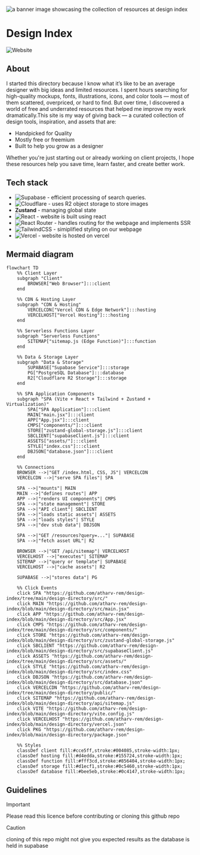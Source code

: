 ![a banner image showcasing the collection of resources at design index](https://designindex.xyz/preview.png)
# Design Index
![Website](https://img.shields.io/website?url=https%3A%2F%2Fdesignindex.xyz&up_message=all%20systems%20normal&up_color=%231F53FF&down_message=we%20are%20currently%20working%20on%20the%20issue&down_color=%23FF1F39&label=status&labelColor=%239625F8)

## About
I started this directory because I know what it’s like to be an average designer with big ideas and limited resources. I spent hours searching for high-quality mockups, fonts, illustrations, icons, and color tools — most of them scattered, overpriced, or hard to find.
But over time, I discovered a world of free and underrated resources that helped me improve my work dramatically.This site is my way of giving back — a curated collection of design tools, inspiration, and assets that are:

* Handpicked for Quality
* Mostly free or freemium
* Built to help you grow as a designer

Whether you're just starting out or already working on client projects, I hope these resources help you save time, learn faster, and create better work.

## Tech stack
* ![Supabase](https://img.shields.io/badge/Supabase-3ECF8E?style=for-the-badge&logo=supabase&logoColor=white) - efficient processing of search queries.
* ![Cloudflare](https://img.shields.io/badge/Cloudflare-F38020?style=for-the-badge&logo=Cloudflare&logoColor=white) - uses R2 object storage to store images
* __Zustand__ - managing global state
* ![React](https://img.shields.io/badge/react-%2320232a.svg?style=for-the-badge&logo=react&logoColor=%2361DAFB)  - website is built using react
* ![React Router](https://img.shields.io/badge/React_Router-CA4245?style=for-the-badge&logo=react-router&logoColor=white) - handles routing for the webpage and implements SSR
* ![TailwindCSS](https://img.shields.io/badge/tailwindcss-%2338B2AC.svg?style=for-the-badge&logo=tailwind-css&logoColor=white) - simiplified styling on our webpage
* ![Vercel](https://img.shields.io/badge/vercel-%23000000.svg?style=for-the-badge&logo=vercel&logoColor=whi) - website is hosted on vercel

## Mermaid diagram
```mermaid
flowchart TD
    %% Client Layer
    subgraph "Client"
        BROWSER["Web Browser"]:::client
    end

    %% CDN & Hosting Layer
    subgraph "CDN & Hosting"
        VERCELCDN["Vercel CDN & Edge Network"]:::hosting
        VERCELHOST["Vercel Hosting"]:::hosting
    end

    %% Serverless Functions Layer
    subgraph "Serverless Functions"
        SITEMAP["sitemap.js (Edge Function)"]:::function
    end

    %% Data & Storage Layer
    subgraph "Data & Storage"
        SUPABASE["Supabase Service"]:::storage
        PG["PostgreSQL Database"]:::database
        R2["Cloudflare R2 Storage"]:::storage
    end

    %% SPA Application Components
    subgraph "SPA (Vite + React + Tailwind + Zustand + Virtualization)" 
        SPA["SPA Application"]:::client
        MAIN["main.jsx"]:::client
        APP["App.jsx"]:::client
        CMPS["components/"]:::client
        STORE["zustand-global-storage.js"]:::client
        SBCLIENT["supabaseClient.js"]:::client
        ASSETS["assets/"]:::client
        STYLE["index.css"]:::client
        DBJSON["database.json"]:::client
    end

    %% Connections
    BROWSER -->|"GET /index.html, CSS, JS"| VERCELCDN
    VERCELCDN -->|"serve SPA files"| SPA

    SPA -->|"mounts"| MAIN
    MAIN -->|"defines routes"| APP
    APP -->|"renders UI components"| CMPS
    SPA -->|"state management"| STORE
    SPA -->|"API client"| SBCLIENT
    SPA -->|"loads static assets"| ASSETS
    SPA -->|"loads styles"| STYLE
    SPA -->|"dev stub data"| DBJSON

    SPA -->|"GET /resources?query=..."| SUPABASE
    SPA -->|"fetch asset URL"| R2

    BROWSER -->|"GET /api/sitemap"| VERCELHOST
    VERCELHOST -->|"executes"| SITEMAP
    SITEMAP -->|"query or template"| SUPABASE
    VERCELHOST -->|"cache assets"| R2

    SUPABASE -->|"stores data"| PG

    %% Click Events
    click SPA "https://github.com/atharv-rem/design-index/tree/main/design-directory/src/"
    click MAIN "https://github.com/atharv-rem/design-index/blob/main/design-directory/src/main.jsx"
    click APP "https://github.com/atharv-rem/design-index/blob/main/design-directory/src/App.jsx"
    click CMPS "https://github.com/atharv-rem/design-index/tree/main/design-directory/src/components/"
    click STORE "https://github.com/atharv-rem/design-index/blob/main/design-directory/src/zustand-global-storage.js"
    click SBCLIENT "https://github.com/atharv-rem/design-index/blob/main/design-directory/src/supabaseClient.js"
    click ASSETS "https://github.com/atharv-rem/design-index/tree/main/design-directory/src/assets/"
    click STYLE "https://github.com/atharv-rem/design-index/blob/main/design-directory/src/index.css"
    click DBJSON "https://github.com/atharv-rem/design-index/blob/main/design-directory/src/database.json"
    click VERCELCDN "https://github.com/atharv-rem/design-index/tree/main/design-directory/public/"
    click SITEMAP "https://github.com/atharv-rem/design-index/blob/main/design-directory/api/sitemap.js"
    click VITE "https://github.com/atharv-rem/design-index/blob/main/design-directory/vite.config.js"
    click VERCELHOST "https://github.com/atharv-rem/design-index/blob/main/design-directory/vercel.json"
    click PKG "https://github.com/atharv-rem/design-index/blob/main/design-directory/package.json"

    %% Styles
    classDef client fill:#cce5ff,stroke:#004085,stroke-width:1px;
    classDef hosting fill:#d4edda,stroke:#155724,stroke-width:1px;
    classDef function fill:#fff3cd,stroke:#856404,stroke-width:1px;
    classDef storage fill:#d1ecf1,stroke:#0c5460,stroke-width:1px;
    classDef database fill:#bee5eb,stroke:#0c4147,stroke-width:1px;
```

## Guidelines
> [!IMPORTANT]
> Please read this licence before contributing or cloning this github repo

> [!CAUTION]
> cloning of this repo might not give you expected results as the database is held in supabase

